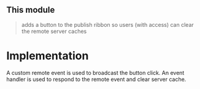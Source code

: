﻿## This module
> adds a button to the publish ribbon so users (with access) can clear the remote server caches

# Implementation
A custom remote event is used to broadcast the button click.
An event handler is used to respond to the remote event and clear server cache.
